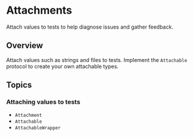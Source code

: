 # Attachments

<!--
This source file is part of the Swift.org open source project

Copyright (c) 2024–2025 Apple Inc. and the Swift project authors
Licensed under Apache License v2.0 with Runtime Library Exception

See https://swift.org/LICENSE.txt for license information
See https://swift.org/CONTRIBUTORS.txt for Swift project authors
-->

Attach values to tests to help diagnose issues and gather feedback.

## Overview

Attach values such as strings and files to tests.  Implement the ``Attachable``
protocol to create your own attachable types.

## Topics

### Attaching values to tests

- ``Attachment``
- ``Attachable``
- ``AttachableWrapper``

<!-- TODO: set up DocC content for overlays if possible
### Attaching files to tests

- ``/Foundation/URL/init(contentsOf:named:sourceLocation:)``
-->
